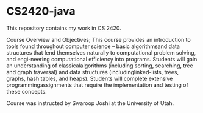 # CS2420-java
This repository contains my work in CS 2420.

Course Overview and Objectives;
This course provides an introduction to tools found throughout computer science – basic algorithmsand data structures that lend themselves naturally to computational problem solving, and engi-neering computational efficiency into programs. Students will gain an understanding of classicalalgorithms (including sorting, searching, tree and graph traversal) and data structures (includinglinked-lists, trees, graphs, hash tables, and heaps). Students will complete extensive programmingassignments that require the implementation and testing of these concepts.

Course was instructed by Swaroop Joshi at the University of Utah.
